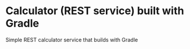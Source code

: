# Calculator (REST service) built with Gradle
Simple REST calculator service that builds with Gradle
